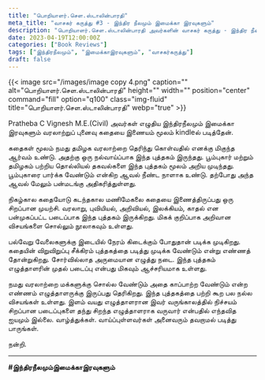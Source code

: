```yaml
---
title: "பொறியாளர்.செள.ஸ்டாலின்பாரதி"
meta_title: "வாசகர் கருத்து #3 - இந்திர நீலமும் இமைக்கா இரவுகளும்"
description: "பொறியாளர்.செள.ஸ்டாலின்பாரதி அவர்களின் வாசகர் கருத்து - இந்திர நீலமும் இமைக்கா இரவுகளும்"
date: 2023-04-19T12:00:00Z
categories: ["Book Reviews"]
tags: ["இந்திரநீலமும்", "இமைக்காஇரவுகளும்", "வாசகர்கருத்து"]
draft: false
---
```


{{< image src="/images/image copy 4.png" caption="" alt="பொறியாளர்.செள.ஸ்டாலின்பாரதி" height="" width="" position="center" command="fill" option="q100" class="img-fluid" title="பொறியாளர்.செள.ஸ்டாலின்பாரதி"  webp="true"  >}}

Pratheba C Vignesh M.E.(Civil) அவர்கள் எழுதிய இந்திரநீலமும் இமைக்கா இரவுகளும் வரலாற்றுப் புனைவு கதையை இணையம் மூலம் kindleல் படித்தேன். 

கதைகள் மூலம் நமது தமிழக வரலாற்றை தெரிந்து கொள்வதில் எனக்கு மிகுந்த ஆர்வம் உண்டு. அதற்கு ஒரு நல்வாய்ப்பாக இந்த புத்தகம் இருந்தது. பூம்புகார் மற்றும் தமிழகம் பற்றிய தொல்லியல் தகவல்களை இந்த புத்தகம் மூலம் அறிய முடிந்தது. பூம்புகாரை பார்க்க வேண்டும் என்கிற ஆவல் நீண்ட நாளாக உண்டு. தற்போது அந்த ஆவல் மேலும் பன்மடங்கு அதிகரித்துள்ளது. 

நிகழ்கால கதையோடு கடந்தகால மணிமேகலை கதையை இணைத்திருப்பது ஒரு சிறப்பான முயற்சி. வரலாறு, புவியியல், அறிவியல், இலக்கியம், காதல் என பன்முகப்பட்ட படைப்பாக இந்த புத்தகம் இருக்கிறது. மிகக் குறிப்பாக அறிவான விசயங்களை சொல்லும் நூலாகவும் உள்ளது. 

பல்வேறு வேலைகளுக்கு இடையில் நேரம் கிடைக்கும் போதுதான் படிக்க முடிகிறது. கதையின் விறுவிறுப்பு சீக்கிரம் புத்தகத்தை படித்து முடிக்க வேண்டும் என்று எண்ணத் தோன்றுகிறது. சோர்வில்லாத அருமையான எழுத்து நடை. இந்த புத்தகம் எழுத்தாளரின் முதல் படைப்பு என்பது மிகவும் ஆச்சரியமாக உள்ளது. 

நமது வரலாற்றை மக்களுக்கு சொல்ல வேண்டும் அதை காப்பாற்ற வேண்டும் என்ற எண்ணம் எழுத்தாளருக்கு இருப்பது தெரிகிறது. இந்த புத்தகத்தை பற்றி கூற பல நல்ல விசயங்கள் உள்ளது. இளம் வயது எழுத்தாளரான இவர் வருங்காலத்தில் நிச்சயம் சிறப்பான படைப்புகளை தந்து சிறந்த எழுத்தாளராக வருவார் என்பதில் எந்தவித ஐயமும் இல்லை. வாழ்த்துக்கள். வாய்ப்புள்ளவர்கள் அனைவரும் தவறாமல் படித்து பாருங்கள்.

நன்றி.

---

**#இந்திரநீலமும்இமைக்காஇரவுகளும்**
